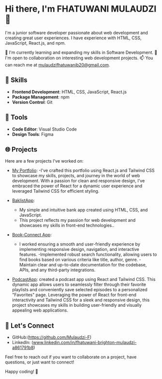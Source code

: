
# Hi there, I'm FHATUWANI MULAUDZI 👋

I'm a junior software developer passionate about web development and creating great user experiences. I have experience with HTML, CSS, JavaScript, React.js, and npm. 

🌱 I'm currently learning and expanding my skills in Software Development.
🤝 I'm open to collaboration on interesting web development projects.
📫 You can reach me at mulaudzifhatuwanib20@gmail.com.

## 🚀 Skills

- **Frontend Development**: HTML, CSS, JavaScript, React.js
- **Package Management**: npm
- **Version Control**: Git

## 🔧 Tools

- **Code Editor**: Visual Studio Code
- **Design Tools**: Figma

## 🌐 Projects

Here are a few projects I've worked on:



- [My Portfolio](https://fhatuwani-mulaudzi-website.netlify.app):
  -I've crafted this portfolio using React.js and Tailwind CSS to showcase my skills, projects, and journey in the world of web development.
   With a passion for clean and responsive design, I've embraced the power of React for a dynamic user experience and leveraged Tailwind CSS for efficient styling.
  
- [BaklistApp](https://fb-banklistapp.netlify.app):
   - My simple and intuitive bank app created using HTML, CSS, and JavaScript.
   -  This project reflects my passion for web development and showcases my skills in front-end technologies..

- [Book-Connect App]([(https://fhatuwanimulaudzibookconnectapp.netlify.app)):
  - I worked ensuring a smooth and user-friendly experience by
  implementing responsive design, navigation, and interactive
  features.
  -Implemented robust search functionality, allowing users to find
  books based on various criteria like title, author, genre.
  -Maintain clear and up-to-date documentation for the codebase,
  APIs, and any third-party integrations.

- [PodcastApp](https://soft-cactus-1173d6.netlify.app):
  created a podcast app using React and Tailwind CSS.
  This dynamic app allows users to seamlessly filter through their favorite playlists and conveniently save selected episodes to a personalized "Favorites" page.
  Leveraging the power of React for front-end interactivity and Tailwind CSS for a sleek and responsive design, this project showcases my skills in building user-friendly and visually appealing web applications. 
  
## 💬 Let's Connect

- GitHub:(https://github.com/Mulaudzi-F)
- LinkedIn: (www.linkedin.com/in/fhatuwani-brighton-mulaudzi-a861791b8)


Feel free to reach out if you want to collaborate on a project, have questions, or just want to connect!

Happy coding! 🚀
